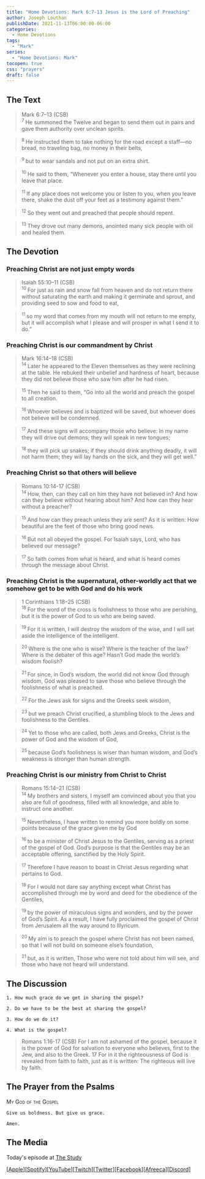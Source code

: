 ```yaml
---
title: "Home Devotions: Mark 6:7-13 Jesus is the Lord of Preaching"
author: Joseph Louthan
publishDate: 2021-11-13T06:00:00-06:00
categories:
  - Home Devotions
tags:
  - "Mark"
series:
  - "Home Devotions: Mark"
tocopen: true
css: "prayers"
draft: false
---
```

## The Text

>Mark 6:7–13 (CSB)  
><sup> 7 </sup> He summoned the Twelve and began to send them out in pairs and gave them authority over unclean spirits. 

><sup> 8 </sup> He instructed them to take nothing for the road except a staff—no bread, no traveling bag, no money in their belts, 

><sup> 9 </sup> but to wear sandals and not put on an extra shirt. 

><sup> 10 </sup> He said to them, “Whenever you enter a house, stay there until you leave that place. 

><sup> 11 </sup> If any place does not welcome you or listen to you, when you leave there, shake the dust off your feet as a testimony against them.” 

><sup> 12 </sup> So they went out and preached that people should repent. 

><sup> 13 </sup> They drove out many demons, anointed many sick people with oil and healed them.

## The Devotion

### Preaching Christ are not just empty words

>Isaiah 55:10–11 (CSB)  
><sup> 10 </sup> For just as rain and snow fall from heaven and do not return there without saturating the earth and making it germinate and sprout, and providing seed to sow and food to eat, 

><sup> 11 </sup> so my word that comes from my mouth will not return to me empty, but it will accomplish what I please and will prosper in what I send it to do.”

### Preaching Christ is our commandment by Christ

>Mark 16:14–18 (CSB)  
><sup> 14 </sup> Later he appeared to the Eleven themselves as they were reclining at the table. He rebuked their unbelief and hardness of heart, because they did not believe those who saw him after he had risen. 

><sup> 15 </sup> Then he said to them, “Go into all the world and preach the gospel to all creation. 

><sup> 16 </sup> Whoever believes and is baptized will be saved, but whoever does not believe will be condemned. 

><sup> 17 </sup> And these signs will accompany those who believe: In my name they will drive out demons; they will speak in new tongues; 

><sup> 18 </sup> they will pick up snakes; if they should drink anything deadly, it will not harm them; they will lay hands on the sick, and they will get well.”

### Preaching Christ so that others will believe

>Romans 10:14-17 (CSB)  
><sup> 14 </sup> How, then, can they call on him they have not believed in? And how can they believe without hearing about him? And how can they hear without a preacher? 

><sup> 15 </sup> And how can they preach unless they are sent? As it is written: How beautiful are the feet of those who bring good news. 

><sup> 16 </sup> But not all obeyed the gospel. For Isaiah says, Lord, who has believed our message? 

><sup> 17 </sup> So faith comes from what is heard, and what is heard comes through the message about Christ.

### Preaching Christ is the supernatural, other-worldly act that we somehow get to be with God and do his work

>1 Corinthians 1:18–25 (CSB)  
><sup> 18 </sup> For the word of the cross is foolishness to those who are perishing, but it is the power of God to us who are being saved. 

><sup> 19 </sup> For it is written, I will destroy the wisdom of the wise, and I will set aside the intelligence of the intelligent. 

><sup> 20 </sup> Where is the one who is wise? Where is the teacher of the law? Where is the debater of this age? Hasn’t God made the world’s wisdom foolish? 

><sup> 21 </sup> For since, in God’s wisdom, the world did not know God through wisdom, God was pleased to save those who believe through the foolishness of what is preached. 

><sup> 22 </sup> For the Jews ask for signs and the Greeks seek wisdom, 

><sup> 23 </sup> but we preach Christ crucified, a stumbling block to the Jews and foolishness to the Gentiles. 

><sup> 24 </sup> Yet to those who are called, both Jews and Greeks, Christ is the power of God and the wisdom of God, 

><sup> 25 </sup> because God’s foolishness is wiser than human wisdom, and God’s weakness is stronger than human strength.

### Preaching Christ is our ministry from Christ to Christ

>Romans 15:14–21 (CSB)  
><sup> 14 </sup> My brothers and sisters, I myself am convinced about you that you also are full of goodness, filled with all knowledge, and able to instruct one another. 

><sup> 15 </sup> Nevertheless, I have written to remind you more boldly on some points because of the grace given me by God 

><sup> 16 </sup> to be a minister of Christ Jesus to the Gentiles, serving as a priest of the gospel of God. God’s purpose is that the Gentiles may be an acceptable offering, sanctified by the Holy Spirit. 

><sup> 17 </sup> Therefore I have reason to boast in Christ Jesus regarding what pertains to God. 

><sup> 18 </sup> For I would not dare say anything except what Christ has accomplished through me by word and deed for the obedience of the Gentiles, 

><sup> 19 </sup> by the power of miraculous signs and wonders, and by the power of God’s Spirit. As a result, I have fully proclaimed the gospel of Christ from Jerusalem all the way around to Illyricum. 

><sup> 20 </sup> My aim is to preach the gospel where Christ has not been named, so that I will not build on someone else’s foundation, 

><sup> 21 </sup> but, as it is written, Those who were not told about him will see, and those who have not heard will understand.

## The Discussion

```text
1. How much grace do we get in sharing the gospel?
```

```text
2. Do we have to be the best at sharing the gospel?
```

```text
3. How do we do it?
```

```text
4. What is the gospel?
```

>Romans 1:16-17 (CSB) For I am not ashamed of the gospel, because it is the power of God for salvation to everyone who believes, first to the Jew, and also to the Greek. 17 For in it the righteousness of God is revealed from faith to faith, just as it is written: The righteous will live by faith.

## The Prayer from the Psalms

>

<div style='font-variant: small-caps;'>
My God of the Gospel
</div>

```text
Give us boldness. But give us grace.

Amen.
```

<div style="page-break-after: always;"></div>

## The Media

Today's episode at [The Study](http://study.theologic.us/podcast/home-devotions-mark-67-13-jesus-is-the-lord-of-preaching)

\[[Apple](https://podcasts.apple.com/us/podcast/the-study/id1557102127)\]\[[Spotify](https://open.spotify.com/show/0Xs5qsNvWePyRqcmtOTPkR)\]\[[YouTube](http://youtube.theologic.us)\]\[[Twitch](http://twitch.theologic.us)\]\[[Twitter](https://twitter.com/theologic_us)\]\[[Facebook](https://www.facebook.com/groups/462231051477464)\]\[[Afreeca](https://bj.afreecatv.com/theologicus)\]\[[Discord](http://discord.theologic.us)\]

